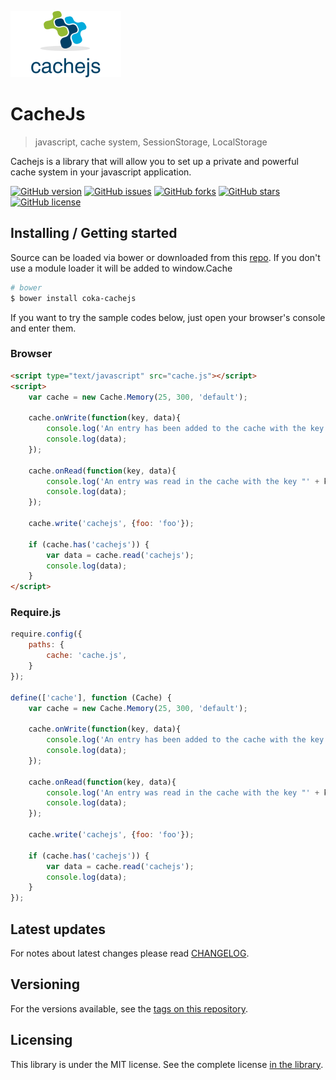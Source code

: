 ![CacheJs Logo](./images/logo.png)

# CacheJs
> javascript, cache system, SessionStorage, LocalStorage

Cachejs is a library that will allow you to set up a private and powerful cache system in your javascript application.

[![GitHub version](https://badge.fury.io/gh/CedrickOka%2Fcachejs.svg)](https://badge.fury.io/gh/CedrickOka%2Fcachejs)
[![GitHub issues](https://img.shields.io/github/issues/CedrickOka/cachejs.svg)](https://github.com/CedrickOka/cachejs/issues)
[![GitHub forks](https://img.shields.io/github/forks/CedrickOka/cachejs.svg)](https://github.com/CedrickOka/cachejs/network)
[![GitHub stars](https://img.shields.io/github/stars/CedrickOka/cachejs.svg)](https://github.com/CedrickOka/cachejs/stargazers)
[![GitHub license](https://img.shields.io/badge/license-MIT-blue.svg)](https://raw.githubusercontent.com/CedrickOka/cachejs/master/LICENSE)

## Installing / Getting started

Source can be loaded via bower or downloaded from this [repo](https://github.com/CedrickOka/cachejs).
If you don't use a module loader it will be added to window.Cache

```bash
# bower
$ bower install coka-cachejs
```

If you want to try the sample codes below, just open your browser's console and enter them.

### Browser

```html
<script type="text/javascript" src="cache.js"></script>
<script>
    var cache = new Cache.Memory(25, 300, 'default');

    cache.onWrite(function(key, data){
    	console.log('An entry has been added to the cache with the key "' + key + '" : ');
    	console.log(data);
    });

    cache.onRead(function(key, data){
    	console.log('An entry was read in the cache with the key "' + key + '" : ');
    	console.log(data);
    });

    cache.write('cachejs', {foo: 'foo'});

    if (cache.has('cachejs')) {
    	var data = cache.read('cachejs');
    	console.log(data);
    }
</script>
```

### Require.js

```javascript
require.config({
	paths: {
		cache: 'cache.js',
	}
});

define(['cache'], function (Cache) {
    var cache = new Cache.Memory(25, 300, 'default');

    cache.onWrite(function(key, data){
    	console.log('An entry has been added to the cache with the key "' + key + '" : ');
    	console.log(data);
    });

    cache.onRead(function(key, data){
    	console.log('An entry was read in the cache with the key "' + key + '" : ');
    	console.log(data);
    });

    cache.write('cachejs', {foo: 'foo'});

    if (cache.has('cachejs')) {
    	var data = cache.read('cachejs');
    	console.log(data);
    }
});
```
## Latest updates
For notes about latest changes please read [CHANGELOG](CHANGELOG.md).

## Versioning

For the versions available, see the [tags on this repository](/tags).

## Licensing

This library is under the MIT license. See the complete license [in the library](LICENSE).
